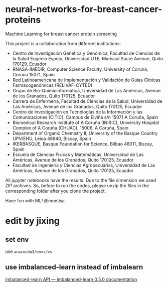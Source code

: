 # neural-networks-for-breast-cancer-proteins
Machine Learning for breast cancer protein screening

This project is a collaboration from different institutions:
- Centro de Investigación Genética y Genómica, Facultad de Ciencias de la Salud Eugenio Espejo, Universidad UTE, Mariscal Sucre Avenue, Quito 170129, Ecuador
- RNASA-IMEDIR, Computer Science Faculty, University of Coruna, Coruna 15071, Spain
- Red Latinoamericana de Implementación y Validación de Guías Clínicas Farmacogenómicas (RELIVAF-CYTED)
- Grupo de Bio-Quimioinformática, Universidad de Las Américas, Avenue de los Granados, Quito 170125, Ecuador
- Carrera de Enfermería, Facultad de Ciencias de la Salud, Universidad de Las Américas, Avenue de los Granados, Quito 170125, Ecuador
- Centro de Investigación en Tecnologías de la Información y las Comunicaciones (CITIC), Campus de Elviña s/n 15071 A Coruña, Spain
- Biomedical Research Institute of A Coruña (INIBIC), University Hospital Complex of A Coruña (CHUAC), 15006, A Coruña, Spain
- Department of Organic Chemistry II, University of the Basque Country UPV/EHU, Leioa 48940, Biscay, Spain
- IKERBASQUE, Basque Foundation for Science, Bilbao 48011, Biscay, Spain
- Escuela de Ciencias Físicas y Matemáticas, Universidad de Las Américas, Avenue de los Granados, Quito 170125, Ecuador
- Facultad de Ingeniería y Ciencias Agropecuarias, Universidad de Las Américas, Avenue de los Granados, Quito 170125, Ecuador

All jupyter notebooks have the results. Due to the file dimension we used ZIP archives. So, before to run the codes, please unzip the files in the corresponding folder after you clone the project.

Have fun with ML! @muntisa


# edit by jixing

## set env

use `anaconda3/envs/vs`


## use imbalanced-learn instead of imbalearn

[imbalanced-learn API — imbalanced-learn 0.5.0 documentation](https://imbalanced-learn.readthedocs.io/en/stable/api.html)


